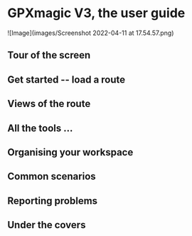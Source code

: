 # GPXmagic V3, the user guide

![Image](images/Screenshot 2022-04-11 at 17.54.57.png)

## Tour of the screen

## Get started -- load a route

## Views of the route

## All the tools ...

## Organising your workspace

## Common scenarios

## Reporting problems

## Under the covers
